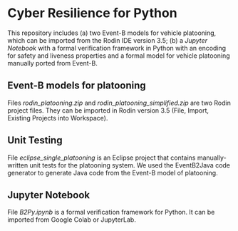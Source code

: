 # Cyber Resilience for Python

This repository includes (a) two Event-B models for vehicle platooning, which can be imported from the Rodin IDE version 3.5; (b) a *Jupyter Notebook* with a formal verification framework in Python with an encoding for safety and liveness properties and a formal model for vehicle platooning manually ported from Event-B.

## Event-B models for platooning
Files *rodin_platooning.zip* and *rodin_platooning_simplified.zip* are two Rodin project files. They can be imported in Rodin version 3.5 (File, Import, Existing Projects into Workspace).  

## Unit Testing
File *eclipse_single_platooning* is an Eclipse project that contains manually-written unit tests for the platooning system. We used the EventB2Java code generator to generate Java code from the Event-B model of platooning. 

## Jupyter Notebook 
File *B2Py.ipynb* is a formal verification framework for Python. It can be imported from Google Colab or JupyterLab.
